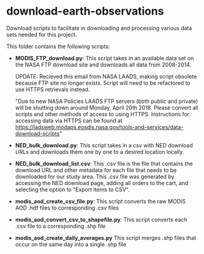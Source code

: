 # download-earth-observations
Download scripts to facilitate in downloading and processing various data sets needed for this project.

This folder contains the following scripts:
* **MODIS_FTP_download.py**: This script takes in an available data set on the NASA FTP download site and downloads all data from 2008-2014.

    UPDATE: Recieved this email from NASA LAADS, making script obsolete because FTP site no longer exists. Script will need
    to be refactored to use HTTPS retrievals instead.
    
    "Due to new NASA Policies LAADS FTP servers (both public and private) will be shutting down around Monday, April 20th 2018. 
    Please convert all scripts and other methods of access to using HTTPS. Instructions for accessing data via HTTPS can 
    be found at https://ladsweb.modaps.eosdis.nasa.gov/tools-and-services/data-download-scripts"

* **NED_bulk_download.py**: This script takes in a csv with NED download URLs and downloads them one by one to a desired location locally.

* **NED_bulk_download_list.csv**: This .csv file is the file that contains the download URL and other metadata for each file that needs to be downloaded for our study area. This .csv file was generated by accessing the NED download page, adding all orders to the cart, and selecting the option to "Export Items to CSV". 

* **modis_aod_create_csv_file.py**: This script converts the raw MODIS AOD .hdf files to corresponding .csv files

* **modis_aod_convert_csv_to_shapefile.py**: This script converts each .csv file to a corresponding .shp file


* **modis_aod_create_daily_averages.py** This script merges .shp files that occur on the same day into a single .shp file
